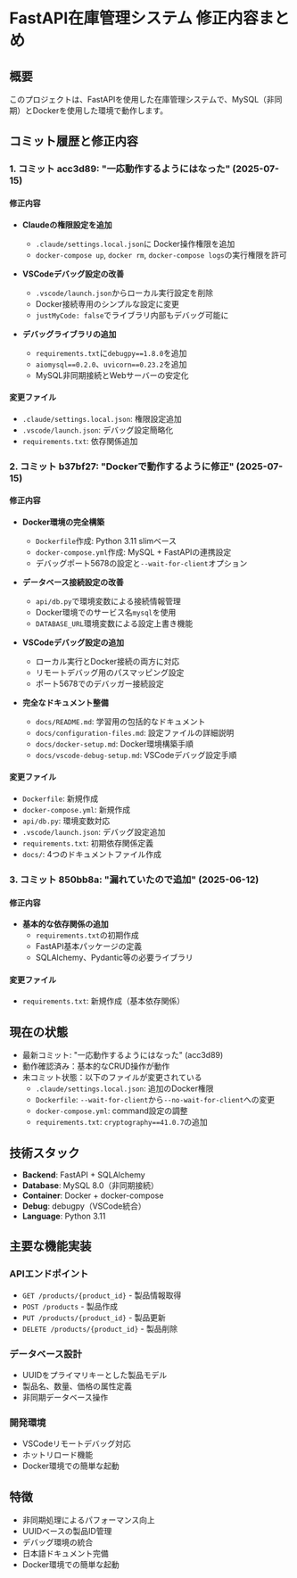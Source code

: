# FastAPI在庫管理システム 修正内容まとめ

## 概要
このプロジェクトは、FastAPIを使用した在庫管理システムで、MySQL（非同期）とDockerを使用した環境で動作します。

## コミット履歴と修正内容

### 1. コミット acc3d89: "一応動作するようにはなった" (2025-07-15)

#### 修正内容
- **Claudeの権限設定を追加**
  - `.claude/settings.local.json`に Docker操作権限を追加
  - `docker-compose up`, `docker rm`, `docker-compose logs`の実行権限を許可

- **VSCodeデバッグ設定の改善**
  - `.vscode/launch.json`からローカル実行設定を削除
  - Docker接続専用のシンプルな設定に変更
  - `justMyCode: false`でライブラリ内部もデバッグ可能に

- **デバッグライブラリの追加**
  - `requirements.txt`に`debugpy==1.8.0`を追加
  - `aiomysql==0.2.0`、`uvicorn==0.23.2`を追加
  - MySQL非同期接続とWebサーバーの安定化

#### 変更ファイル
- `.claude/settings.local.json`: 権限設定追加
- `.vscode/launch.json`: デバッグ設定簡略化
- `requirements.txt`: 依存関係追加

### 2. コミット b37bf27: "Dockerで動作するように修正" (2025-07-15)

#### 修正内容
- **Docker環境の完全構築**
  - `Dockerfile`作成: Python 3.11 slimベース
  - `docker-compose.yml`作成: MySQL + FastAPIの連携設定
  - デバッグポート5678の設定と`--wait-for-client`オプション

- **データベース接続設定の改善**
  - `api/db.py`で環境変数による接続情報管理
  - Docker環境でのサービス名`mysql`を使用
  - `DATABASE_URL`環境変数による設定上書き機能

- **VSCodeデバッグ設定の追加**
  - ローカル実行とDocker接続の両方に対応
  - リモートデバッグ用のパスマッピング設定
  - ポート5678でのデバッガー接続設定

- **完全なドキュメント整備**
  - `docs/README.md`: 学習用の包括的なドキュメント
  - `docs/configuration-files.md`: 設定ファイルの詳細説明
  - `docs/docker-setup.md`: Docker環境構築手順
  - `docs/vscode-debug-setup.md`: VSCodeデバッグ設定手順

#### 変更ファイル
- `Dockerfile`: 新規作成
- `docker-compose.yml`: 新規作成
- `api/db.py`: 環境変数対応
- `.vscode/launch.json`: デバッグ設定追加
- `requirements.txt`: 初期依存関係定義
- `docs/`: 4つのドキュメントファイル作成

### 3. コミット 850bb8a: "漏れていたので追加" (2025-06-12)

#### 修正内容
- **基本的な依存関係の追加**
  - `requirements.txt`の初期作成
  - FastAPI基本パッケージの定義
  - SQLAlchemy、Pydantic等の必要ライブラリ

#### 変更ファイル
- `requirements.txt`: 新規作成（基本依存関係）

## 現在の状態
- 最新コミット: "一応動作するようにはなった" (acc3d89)
- 動作確認済み：基本的なCRUD操作が動作
- 未コミット状態：以下のファイルが変更されている
  - `.claude/settings.local.json`: 追加のDocker権限
  - `Dockerfile`: `--wait-for-client`から`--no-wait-for-client`への変更
  - `docker-compose.yml`: command設定の調整
  - `requirements.txt`: `cryptography==41.0.7`の追加

## 技術スタック
- **Backend**: FastAPI + SQLAlchemy
- **Database**: MySQL 8.0（非同期接続）
- **Container**: Docker + docker-compose
- **Debug**: debugpy（VSCode統合）
- **Language**: Python 3.11

## 主要な機能実装

### APIエンドポイント
- `GET /products/{product_id}` - 製品情報取得
- `POST /products` - 製品作成
- `PUT /products/{product_id}` - 製品更新
- `DELETE /products/{product_id}` - 製品削除

### データベース設計
- UUIDをプライマリキーとした製品モデル
- 製品名、数量、価格の属性定義
- 非同期データベース操作

### 開発環境
- VSCodeリモートデバッグ対応
- ホットリロード機能
- Docker環境での簡単な起動

## 特徴
- 非同期処理によるパフォーマンス向上
- UUIDベースの製品ID管理
- デバッグ環境の統合
- 日本語ドキュメント完備
- Docker環境での簡単な起動
